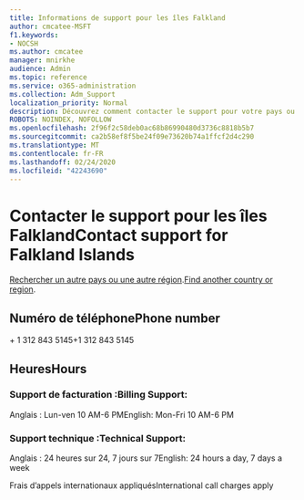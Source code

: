 ```yaml
---
title: Informations de support pour les îles Falkland
author: cmcatee-MSFT
f1.keywords:
- NOCSH
ms.author: cmcatee
manager: mnirkhe
audience: Admin
ms.topic: reference
ms.service: o365-administration
ms.collection: Adm_Support
localization_priority: Normal
description: Découvrez comment contacter le support pour votre pays ou région.
ROBOTS: NOINDEX, NOFOLLOW
ms.openlocfilehash: 2f96f2c58deb0ac68b86990480d3736c8818b5b7
ms.sourcegitcommit: ca2b58ef8f5be24f09e73620b74a1ffcf2d4c290
ms.translationtype: MT
ms.contentlocale: fr-FR
ms.lasthandoff: 02/24/2020
ms.locfileid: "42243690"
---
```

# <a name="contact-support-for-falkland-islands"></a><span data-ttu-id="8fada-103">Contacter le support pour les îles Falkland</span><span class="sxs-lookup"><span data-stu-id="8fada-103">Contact support for Falkland Islands</span></span>

<span data-ttu-id="8fada-104">[Rechercher un autre pays ou une autre région](../contact-support-for-business-products.md).</span><span class="sxs-lookup"><span data-stu-id="8fada-104">[Find another country or region](../contact-support-for-business-products.md).</span></span>

## <a name="phone-number"></a><span data-ttu-id="8fada-105">Numéro de téléphone</span><span class="sxs-lookup"><span data-stu-id="8fada-105">Phone number</span></span>
<span data-ttu-id="8fada-106">+ 1 312 843 5145</span><span class="sxs-lookup"><span data-stu-id="8fada-106">+1 312 843 5145</span></span>

## <a name="hours"></a><span data-ttu-id="8fada-107">Heures</span><span class="sxs-lookup"><span data-stu-id="8fada-107">Hours</span></span>
### <a name="billing-support"></a><span data-ttu-id="8fada-108">Support de facturation :</span><span class="sxs-lookup"><span data-stu-id="8fada-108">Billing Support:</span></span>

<span data-ttu-id="8fada-109">Anglais : Lun-ven 10 AM-6 PM</span><span class="sxs-lookup"><span data-stu-id="8fada-109">English: Mon-Fri 10 AM-6 PM</span></span>

### <a name="technical-support"></a><span data-ttu-id="8fada-110">Support technique :</span><span class="sxs-lookup"><span data-stu-id="8fada-110">Technical Support:</span></span>

<span data-ttu-id="8fada-111">Anglais : 24 heures sur 24, 7 jours sur 7</span><span class="sxs-lookup"><span data-stu-id="8fada-111">English: 24 hours a day, 7 days a week</span></span>

<span data-ttu-id="8fada-112">Frais d’appels internationaux appliqués</span><span class="sxs-lookup"><span data-stu-id="8fada-112">International call charges apply</span></span>